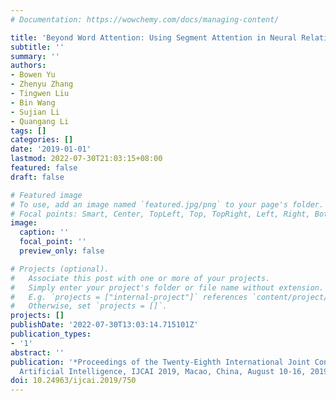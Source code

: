 ```yaml
---
# Documentation: https://wowchemy.com/docs/managing-content/

title: 'Beyond Word Attention: Using Segment Attention in Neural Relation Extraction'
subtitle: ''
summary: ''
authors:
- Bowen Yu
- Zhenyu Zhang
- Tingwen Liu
- Bin Wang
- Sujian Li
- Quangang Li
tags: []
categories: []
date: '2019-01-01'
lastmod: 2022-07-30T21:03:15+08:00
featured: false
draft: false

# Featured image
# To use, add an image named `featured.jpg/png` to your page's folder.
# Focal points: Smart, Center, TopLeft, Top, TopRight, Left, Right, BottomLeft, Bottom, BottomRight.
image:
  caption: ''
  focal_point: ''
  preview_only: false

# Projects (optional).
#   Associate this post with one or more of your projects.
#   Simply enter your project's folder or file name without extension.
#   E.g. `projects = ["internal-project"]` references `content/project/deep-learning/index.md`.
#   Otherwise, set `projects = []`.
projects: []
publishDate: '2022-07-30T13:03:14.715101Z'
publication_types:
- '1'
abstract: ''
publication: '*Proceedings of the Twenty-Eighth International Joint Conference on
  Artificial Intelligence, IJCAI 2019, Macao, China, August 10-16, 2019*'
doi: 10.24963/ijcai.2019/750
---
```


